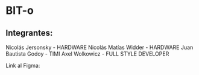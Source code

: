 # BIT-o
## Integrantes:
Nicolás Jersonsky - HARDWARE
Nicolás Matías Widder - HARDWARE
Juan Bautista Godoy - TIMI
Axel Wolkowicz - FULL STYLE DEVELOPER

Link al Figma: 